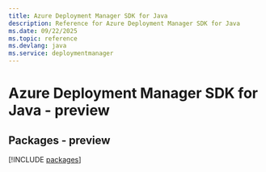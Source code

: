 ```yaml
---
title: Azure Deployment Manager SDK for Java
description: Reference for Azure Deployment Manager SDK for Java
ms.date: 09/22/2025
ms.topic: reference
ms.devlang: java
ms.service: deploymentmanager
---
```

# Azure Deployment Manager SDK for Java - preview
## Packages - preview
[!INCLUDE [packages](deployment-manager-index.md)]
